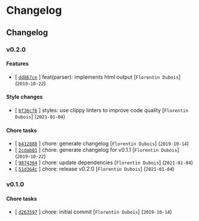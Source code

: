 # Changelog

## Changelog

### v0.2.0

#### Features

- [ [`dd867ce`](https://github.com/FlorentinDUBOIS/changelog/commit/dd867ce03b2b0e336be4facf7cb8cffbff5aa572) ] feat(parser): implements html output [`Florentin Dubois`] (`2019-10-22`)

#### Style changes

- [ [`8f36cf6`](https://github.com/FlorentinDUBOIS/changelog/commit/8f36cf6edcd79d7c8db48115686bbe2ba99a14c0) ] styles: use clippy linters to improve code quality [`Florentin Dubois`] (`2021-01-04`)

#### Chore tasks

- [ [`b412888`](https://github.com/FlorentinDUBOIS/changelog/commit/b412888fafa1550b2513a4198000e23823517395) ] chore: generate changelog [`Florentin Dubois`] (`2019-10-14`)
- [ [`2cdab01`](https://github.com/FlorentinDUBOIS/changelog/commit/2cdab01a0afe3645dd9e9dd222fbb098a54a35c7) ] chore: generate changelog for v0.1.1 [`Florentin Dubois`] (`2019-10-22`)
- [ [`9874364`](https://github.com/FlorentinDUBOIS/changelog/commit/98743646d270f80eb00743f59d35b35612a89164) ] chore: update dependencies [`Florentin Dubois`] (`2021-01-04`)
- [ [`51d364c`](https://github.com/FlorentinDUBOIS/changelog/commit/51d364cbe3513f70825186e0c73f7f57ff962ddc) ] chore: release v0.2.0 [`Florentin Dubois`] (`2021-01-04`)


### v0.1.0

#### Chore tasks

- [ [`d263597`](https://github.com/FlorentinDUBOIS/changelog/commit/d2635975d7b820bf38e3ec542cd8af391665787b) ] chore: initial commit [`Florentin Dubois`] (`2019-10-14`)

